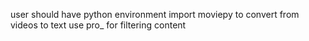 user should have python environment
import moviepy to convert from videos to text
use pro_ for filtering content
